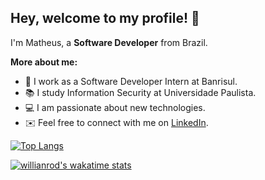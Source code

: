 ## Hey, welcome to my profile! 👋

I'm Matheus, a **Software Developer** from Brazil.

**More about me:**

- 🏢 I work as a Software Developer Intern at Banrisul.
- 📚 I study Information Security at Universidade Paulista.
- 💻 I am passionate about new technologies.
- ✉️ Feel free to connect with me on [LinkedIn](https://www.linkedin.com/in/matheus-grp/).

[![Top Langs](https://github-readme-stats.vercel.app/api/top-langs/?username=math-reis&layout=compact&langs_count=10)](https://github.com/math-reis/github-readme-stats)

[![willianrod's wakatime stats](https://github-readme-stats.vercel.app/api/wakatime?username=willianrod)](https://github.com/math-reis/github-readme-stats)

